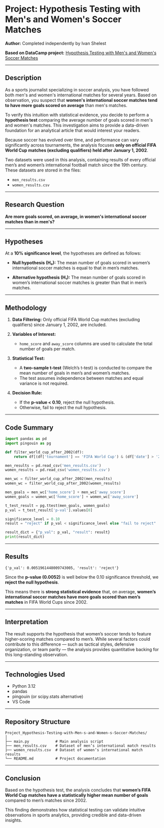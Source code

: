 # Project: Hypothesis Testing with Men's and Women's Soccer Matches

**Author:** Completed independently by Ivan Shelest

**Based on DataCamp project:** [Hypothesis Testing with Men's and Women's Soccer Matches](https://app.datacamp.com/learn/projects/1611)

---

## Description

As a sports journalist specializing in soccer analysis, you have followed both men's and women's international matches for several years. Based on observation, you suspect that **women's international soccer matches tend to have more goals scored on average** than men's matches.

To verify this intuition with statistical evidence, you decide to perform a **hypothesis test** comparing the average number of goals scored in men's and women's matches. This investigation aims to provide a data-driven foundation for an analytical article that would interest your readers.

Because soccer has evolved over time, and performance can vary significantly across tournaments, the analysis focuses **only on official FIFA World Cup matches (excluding qualifiers) held after January 1, 2002**.

Two datasets were used in this analysis, containing results of every official men’s and women’s international football match since the 19th century. These datasets are stored in the files:

* `men_results.csv`
* `women_results.csv`

---

## Research Question

**Are more goals scored, on average, in women's international soccer matches than in men's?**

---

## Hypotheses

At a **10% significance level**, the hypotheses are defined as follows:

* **Null hypothesis (H₀):**
  The mean number of goals scored in women’s international soccer matches is equal to that in men’s matches.

* **Alternative hypothesis (H₁):**
  The mean number of goals scored in women’s international soccer matches is greater than that in men’s matches.

---

## Methodology

1. **Data Filtering:**
   Only official FIFA World Cup matches (excluding qualifiers) since January 1, 2002, are included.

2. **Variables of Interest:**

   * `home_score` and `away_score` columns are used to calculate the total number of goals per match.

3. **Statistical Test:**

   * A **two-sample t-test** (Welch’s t-test) is conducted to compare the mean number of goals in men’s and women’s matches.
   * The test assumes independence between matches and equal variance is not required.

4. **Decision Rule:**

   * If the **p-value < 0.10**, reject the null hypothesis.
   * Otherwise, fail to reject the null hypothesis.

---

## Code Summary

```python
import pandas as pd
import pingouin as pg

def filter_world_cup_after_2002(df):
    return df[(df['tournament'] == 'FIFA World Cup') & (df['date'] > '2002-01-01')]

men_results = pd.read_csv('men_results.csv')
women_results = pd.read_csv('women_results.csv')

men_wc = filter_world_cup_after_2002(men_results)
women_wc = filter_world_cup_after_2002(women_results)

men_goals = men_wc['home_score'] + men_wc['away_score']
women_goals = women_wc['home_score'] + women_wc['away_score']

t_test_result = pg.ttest(men_goals, women_goals)
p_val = t_test_result['p-val'].values[0]

significance_level = 0.10
result = "reject" if p_val < significance_level else "fail to reject"

result_dict = {"p_val": p_val, "result": result}
print(result_dict)
```

---

## Results

```
{'p_val': 0.0051961448009743005, 'result': 'reject'}
```

Since the **p-value (0.0052)** is well below the 0.10 significance threshold, we **reject the null hypothesis**.

This means there is **strong statistical evidence** that, on average, **women’s international soccer matches have more goals scored than men’s matches** in FIFA World Cups since 2002.

---

## Interpretation

The result supports the hypothesis that women’s soccer tends to feature higher-scoring matches compared to men’s. While several factors could contribute to this difference — such as tactical styles, defensive organization, or team parity — the analysis provides quantitative backing for this long-standing observation.

---

## Technologies Used

* Python 3.12
* pandas
* pingouin (or scipy.stats alternative)
* VS Code

---

## Repository Structure

```
Project_Hypothesis-Testing-with-Men-s-and-Women-s-Soccer-Matches/
│
├── main.py            # Main analysis script
├── men_results.csv    # Dataset of men’s international match results
├── women_results.csv  # Dataset of women’s international match results
└── README.md          # Project documentation
```

---

## Conclusion

Based on the hypothesis test, the analysis concludes that **women’s FIFA World Cup matches have a statistically higher mean number of goals** compared to men’s matches since 2002.

This finding demonstrates how statistical testing can validate intuitive observations in sports analytics, providing credible and data-driven insights.